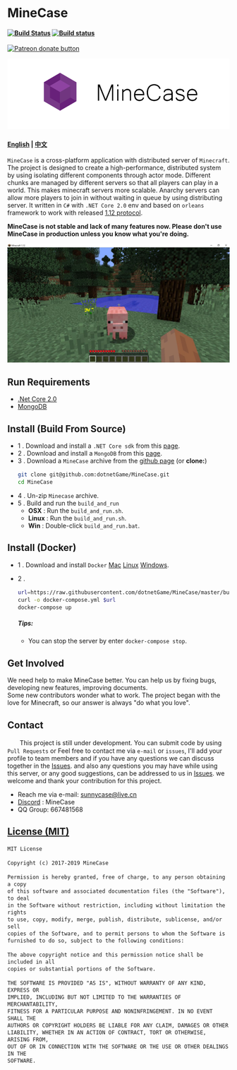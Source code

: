 MineCase 
======================================
#### [![Build Status](https://travis-ci.org/dotnetGame/MineCase.svg?branch=master)](https://travis-ci.org/dotnetGame/MineCase)   [![Build status](https://ci.appveyor.com/api/projects/status/w9h243k1lqee2ke5/branch/master?svg=true)](https://ci.appveyor.com/project/sunnycase/minecase/branch/master) 
<a href="https://www.patreon.com/SooChowJunWang"><img src="https://img.shields.io/endpoint.svg?url=https://shieldsio-patreon.herokuapp.com/SooChowJunWang&style=for-the-badge" alt="Patreon donate button" /></a>

![Logo](doc/logo/MineCaseLogo.png)

#### [English](https://github.com/dotnetGame/MineCase/blob/master/README.md) | [中文](https://github.com/dotnetGame/MineCase/blob/master/README-zh.md) 

`MineCase` is a cross-platform application with distributed server of `Minecraft`. 
The project is designed to create a high-performance, distributed system by using isolating different components through actor mode. 
Different chunks are managed by different servers so that all players can play in a world. This makes minecraft servers more scalable.
Anarchy servers can allow more players to join in without waiting in queue by using distributing server.
It written in `C#` with `.NET Core 2.0` env and based on `orleans` framework to work with released [1.12 protocol](https://minecraft.net/en-us/article/minecraft-112-pre-release-6).

**MineCase is not stable and lack of many features now. Please don't use MineCase in production unless you know what you're doing.**

![Screenshots](screenshots/1.jpg)

## Run Requirements
* [.Net Core 2.0](https://www.microsoft.com/net/download)
* [MongoDB](https://www.mongodb.com/download-center/community)

## Install (Build From Source)
* 1 . Download and install a `.NET Core sdk` from this [page](https://www.microsoft.com/net/download).
* 2 . Download and install a `MongoDB` from this [page](https://www.mongodb.com/download-center?jmp=nav#community).
* 3 . Download a `MineCase` archive from the [github page](https://github.com/dotnetGame/MineCase/archive/master.zip)  (or **clone:**)
	```bash
	git clone git@github.com:dotnetGame/MineCase.git
	cd MineCase
	```
* 4 . Un-zip `Minecase` archive.
* 5 . Build and run the `build_and_run`
    * **OSX** : Run the `build_and_run.sh`.
    * **Linux** : Run the `build_and_run.sh`.
    * **Win** : Double-click `build_and_run.bat`.

## Install (Docker)
* 1 . Download and install `Docker` [Mac](https://docs.docker.com/docker-for-mac/install/) [Linux](https://docs.docker.com/install/) [Windows](https://docs.docker.com/docker-for-windows/install/).
* 2 .

	```bash
	url=https://raw.githubusercontent.com/dotnetGame/MineCase/master/build/docker/linux/docker-compose.yml
	curl -o docker-compose.yml $url
	docker-compose up
	```
	##### Tips:
	* You can stop the server by enter `docker-compose stop`.

## Get Involved
We need help to make MineCase better. You can help us by fixing bugs, developing new features, improving documents.  
Some new contributors wonder what to work. The project began with the love for Minecraft, so our answer is always "do what you love". 

## Contact
　　This project is still under development. 
You can submit code by using `Pull Requests` or Feel free to contact me via `e-mail` or `issues`, I'll add your profile to team members
and if you have any questions we can discuss together in the [Issues](https://github.com/dotnetGame/MineCase/issues).
and also any questions you may have while using this server, or any good suggestions, can be addressed to us in [Issues](https://github.com/dotnetGame/MineCase/issues).
we welcome and thank your contribution for this project.

* Reach me via e-mail: sunnycase@live.cn
* [Discord](https://discord.gg/8Z5RSRn) : MineCase
* QQ Group: 667481568

[License (MIT)](https://raw.githubusercontent.com/dotnetGame/MineCase/master/LICENSE)
-------------------------------------------------------------------------------
	MIT License
	
	Copyright (c) 2017-2019 MineCase
	
	Permission is hereby granted, free of charge, to any person obtaining a copy
	of this software and associated documentation files (the "Software"), to deal
	in the Software without restriction, including without limitation the rights
	to use, copy, modify, merge, publish, distribute, sublicense, and/or sell
	copies of the Software, and to permit persons to whom the Software is
	furnished to do so, subject to the following conditions:
	
	The above copyright notice and this permission notice shall be included in all
	copies or substantial portions of the Software.
	
	THE SOFTWARE IS PROVIDED "AS IS", WITHOUT WARRANTY OF ANY KIND, EXPRESS OR
	IMPLIED, INCLUDING BUT NOT LIMITED TO THE WARRANTIES OF MERCHANTABILITY,
	FITNESS FOR A PARTICULAR PURPOSE AND NONINFRINGEMENT. IN NO EVENT SHALL THE
	AUTHORS OR COPYRIGHT HOLDERS BE LIABLE FOR ANY CLAIM, DAMAGES OR OTHER
	LIABILITY, WHETHER IN AN ACTION OF CONTRACT, TORT OR OTHERWISE, ARISING FROM,
	OUT OF OR IN CONNECTION WITH THE SOFTWARE OR THE USE OR OTHER DEALINGS IN THE
	SOFTWARE.
